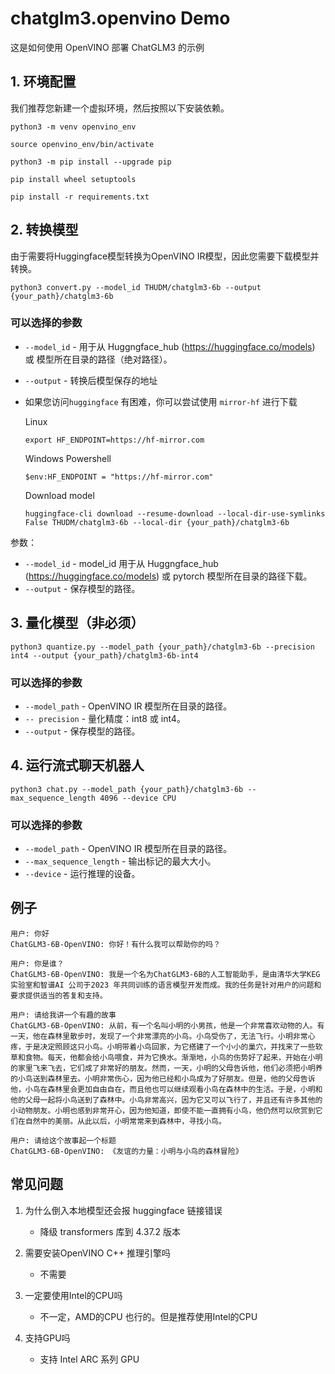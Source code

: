 # chatglm3.openvino Demo

这是如何使用 OpenVINO 部署 ChatGLM3 的示例

## 1. 环境配置

我们推荐您新建一个虚拟环境，然后按照以下安装依赖。

```
python3 -m venv openvino_env

source openvino_env/bin/activate

python3 -m pip install --upgrade pip

pip install wheel setuptools

pip install -r requirements.txt
```

## 2. 转换模型

由于需要将Huggingface模型转换为OpenVINO IR模型，因此您需要下载模型并转换。

```
python3 convert.py --model_id THUDM/chatglm3-6b --output {your_path}/chatglm3-6b 
```

### 可以选择的参数

* `--model_id` - 用于从 Huggngface_hub (https://huggingface.co/models) 或 模型所在目录的路径（绝对路径）。
* `--output` - 转换后模型保存的地址
* 如果您访问`huggingface` 有困难，你可以尝试使用 `mirror-hf` 进行下载

  Linux
    ```
    export HF_ENDPOINT=https://hf-mirror.com
    ```
  Windows Powershell
    ```
    $env:HF_ENDPOINT = "https://hf-mirror.com"
    ```
  Download model
    ```
    huggingface-cli download --resume-download --local-dir-use-symlinks False THUDM/chatglm3-6b --local-dir {your_path}/chatglm3-6b 
    ```

参数：

* `--model_id` - model_id 用于从 Huggngface_hub (https://huggingface.co/models) 或 pytorch 模型所在目录的路径下载。
* `--output` - 保存模型的路径。

## 3. 量化模型（非必须）

```
python3 quantize.py --model_path {your_path}/chatglm3-6b --precision int4 --output {your_path}/chatglm3-6b-int4
```

### 可以选择的参数

* `--model_path` - OpenVINO IR 模型所在目录的路径。
* `-- precision` - 量化精度：int8 或 int4。
* `--output` - 保存模型的路径。

## 4. 运行流式聊天机器人

```
python3 chat.py --model_path {your_path}/chatglm3-6b --max_sequence_length 4096 --device CPU
```

### 可以选择的参数

* `--model_path` - OpenVINO IR 模型所在目录的路径。
* `--max_sequence_length` - 输出标记的最大大小。
* `--device` - 运行推理的设备。

## 例子

```
用户: 你好
ChatGLM3-6B-OpenVINO: 你好！有什么我可以帮助你的吗？

用户: 你是谁？     
ChatGLM3-6B-OpenVINO: 我是一个名为ChatGLM3-6B的人工智能助手，是由清华大学KEG实验室和智谱AI 公司于2023 年共同训练的语言模型开发而成。我的任务是针对用户的问题和要求提供适当的答复和支持。

用户: 请给我讲一个有趣的故事
ChatGLM3-6B-OpenVINO: 从前，有一个名叫小明的小男孩，他是一个非常喜欢动物的人。有一天，他在森林里散步时，发现了一个非常漂亮的小鸟。小鸟受伤了，无法飞行。小明非常心疼，于是决定照顾这只小鸟。小明带着小鸟回家，为它搭建了一个小小的巢穴，并找来了一些软草和食物。每天，他都会给小鸟喂食，并为它换水。渐渐地，小鸟的伤势好了起来，开始在小明的家里飞来飞去，它们成了非常好的朋友。然而，一天，小明的父母告诉他，他们必须把小明养的小鸟送到森林里去。小明非常伤心，因为他已经和小鸟成为了好朋友。但是，他的父母告诉他，小鸟在森林里会更加自由自在，而且他也可以继续观看小鸟在森林中的生活。于是，小明和他的父母一起将小鸟送到了森林中。小鸟非常高兴，因为它又可以飞行了，并且还有许多其他的小动物朋友。小明也感到非常开心，因为他知道，即使不能一直拥有小鸟，他仍然可以欣赏到它们在自然中的美丽。从此以后，小明常常来到森林中，寻找小鸟。

用户: 请给这个故事起一个标题
ChatGLM3-6B-OpenVINO: 《友谊的力量：小明与小鸟的森林冒险》
```

## 常见问题
1. 为什么倒入本地模型还会报 huggingface 链接错误
   - 降级 transformers 库到 4.37.2 版本

2. 需要安装OpenVINO C++ 推理引擎吗
   - 不需要

3. 一定要使用Intel的CPU吗
   - 不一定，AMD的CPU 也行的。但是推荐使用Intel的CPU
4. 支持GPU吗
   - 支持 Intel ARC 系列 GPU
